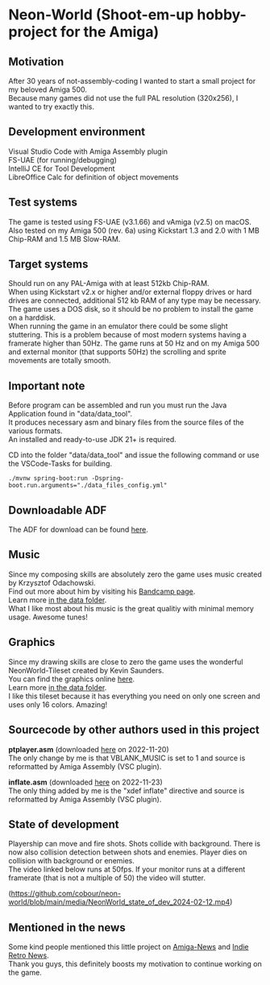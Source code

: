 # Neon-World (Shoot-em-up hobby-project for the Amiga)

## Motivation

After 30 years of not-assembly-coding I wanted to start a small project for my beloved Amiga 500.  
Because many games did not use the full PAL resolution (320x256), I wanted to try exactly this.  

## Development environment

Visual Studio Code with Amiga Assembly plugin  
FS-UAE (for running/debugging)  
IntelliJ CE for Tool Development  
LibreOffice Calc for definition of object movements  

## Test systems

The game is tested using FS-UAE (v3.1.66) and vAmiga (v2.5) on macOS.  
Also tested on my Amiga 500 (rev. 6a) using Kickstart 1.3 and 2.0 with 1 MB Chip-RAM and 1.5 MB Slow-RAM.  

## Target systems

Should run on any PAL-Amiga with at least 512kb Chip-RAM.  
When using Kickstart v2.x or higher and/or external floppy drives or hard drives are connected, additional 512 kb RAM of any type may be necessary.  
The game uses a DOS disk, so it should be no problem to install the game on a harddisk.  
When running the game in an emulator there could be some slight stuttering. This is a problem because of most modern systems having a framerate higher than 50Hz. The game runs at 50 Hz and on my Amiga 500 and external monitor (that supports 50Hz) the scrolling and sprite movements are totally smooth.  

## Important note

Before program can be assembled and run you must run the Java Application found in "data/data_tool".  
It produces necessary asm and binary files from the source files of the various formats.  
An installed and ready-to-use JDK 21+ is required.  

CD into the folder "data/data_tool" and issue the following command or use the VSCode-Tasks for building.
```
./mvnw spring-boot:run -Dspring-boot.run.arguments="./data_files_config.yml"
```

## Downloadable ADF

The ADF for download can be found [here](https://github.com/cobour/neon-world/releases).

## Music

Since my composing skills are absolutely zero the game uses music created by Krzysztof Odachowski.  
Find out more about him by visiting his [Bandcamp page](https://soundkiller.bandcamp.com).  
Learn more [in the data folder](/data/readme.md).  
What I like most about his music is the great qualitiy with minimal memory usage. Awesome tunes!  

## Graphics

Since my drawing skills are close to zero the game uses the wonderful NeonWorld-Tileset created by Kevin Saunders.  
You can find the graphics online [here](https://www.patreon.com/posts/neonworld-2020-42472876).  
Learn more [in the data folder](/data/readme.md).  
I like this tileset because it has everything you need on only one screen and uses only 16 colors. Amazing!  

## Sourcecode by other authors used in this project

**ptplayer.asm** (downloaded [here](https://aminet.net/package/mus/play/ptplayer) on 2022-11-20)  
The only change by me is that VBLANK_MUSIC is set to 1 and source is reformatted by Amiga Assembly (VSC plugin).

**inflate.asm** (downloaded [here](https://raw.githubusercontent.com/keirf/Amiga-Stuff/master/inflate/inflate.asm) on 2022-11-23)  
The only thing added by me is the "xdef inflate" directive and source is reformatted by Amiga Assembly (VSC plugin).

## State of development

Playership can move and fire shots. Shots collide with background. There is now also collision detection between shots and enemies. Player dies on collision with background or enemies.  
The video linked below runs at 50fps. If your monitor runs at a different framerate (that is not a multiple of 50) the video will stutter.  

(https://github.com/cobour/neon-world/blob/main/media/NeonWorld_state_of_dev_2024-02-12.mp4)  

## Mentioned in the news

Some kind people mentioned this little project on [Amiga-News](https://www.amiga-news.de/de/news/AN-2023-12-00099-EN.html) and [Indie Retro News](https://www.indieretronews.com/2023/12/neon-world-early-arcade-shooter-for.html).  
Thank you guys, this definitely boosts my motivation to continue working on the game.
